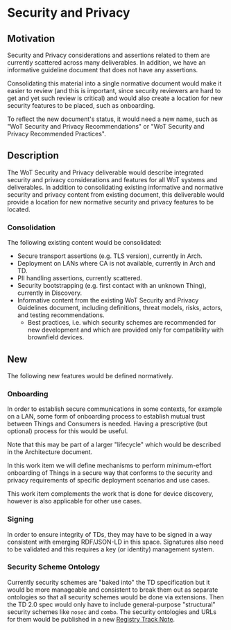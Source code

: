 # Security and Privacy

## Motivation
Security and Privacy considerations and assertions related to them are currently
scattered across many deliverables.  In addition, we have an informative guideline
document that does not have any assertions. 

Consolidating this material into a single normative document would make it easier to review
(and this is important, since security reviewers are hard to get and yet such
review is critical) and would also create a location for new security features to
be placed, such as onboarding.

To reflect the new document's status, it would need a new name, such as "WoT Security and Privacy Recommendations" or "WoT Security and Privacy Recommended Practices".

## Description
The WoT Security and Privacy deliverable would describe integrated security and privacy 
considerations and features for all WoT systems and deliverables.  In addition to consolidating existing informative
and normative security and privacy content from existing document, this
deliverable would provide a location for new normative security and privacy features to
be located.

### Consolidation
The following existing content would be consolidated:
- Secure transport assertions (e.g. TLS version), currently in Arch.
- Deployment on LANs where CA is not available, currently in Arch and TD.
- PII handling assertions, currently scattered.
- Security bootstrapping (e.g. first contact with an unknown Thing), currently in Discovery.
- Informative content from the existing WoT Security and Privacy Guidelines document,
  including definitions, threat models, risks, actors, and testing recommendations.
  - Best practices, i.e. which security schemes are recommended for new development and which are provided only for compatibility with brownfield devices.
  
## New
The following new features would be defined normatively.

### Onboarding
In order to establish secure communications in some contexts, for example on a LAN,
some form of onboarding process to establish mutual trust between Things and
Consumers is needed.  Having a prescriptive (but optional) process for this
would be useful.

Note that this may be part of a larger "lifecycle" which would be described in the 
Architecture document.

<p>
In this work item we will define mechanisms to perform minimum-effort
onboarding of
Things in a secure way that conforms to the security and privacy requirements
of specific deployment scenarios and use cases.
</p>
<p>
This work item complements the work that is done for device discovery,
however is also applicable for other use cases.
</p>

### Signing
In order to ensure integrity of TDs, they may have to be signed in a way
consistent with emerging RDF/JSON-LD in this space.  Signatures also
need to be validated and this requires a key (or identity) management system.

### Security Scheme Ontology
Currently security schemes are "baked into" the TD specification but it would
be more manageable and consistent to break them out as separate ontologies so that all
security schemes would be done via extensions.  Then the TD 2.0 spec would only
have to include general-purpose "structural" security schemes like `nosec` and `combo`.
The security ontologies and URLs for them would be published in a new [Registry Track Note](https://www.w3.org/2021/Process-20211102/#registries).
